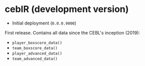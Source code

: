 # ceblR (development version)

* Initial deployment (`0.0.0.9000`)

First release. Contains all data since the CEBL's inception (2019):
* `player_boxscore_data()`
* `team_boxscore_data()`
* `player_advanced_data()`
* `team_advanced_data()`
